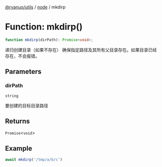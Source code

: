 [@ryanuo/utils](../../index.md) / [node](../index.md) / mkdirp

# Function: mkdirp()

```ts
function mkdirp(dirPath): Promise<void>;
```

递归创建目录（如果不存在）
确保指定路径及其所有父目录存在。如果目录已经存在，不会报错。

## Parameters

### dirPath

`string`

要创建的目标目录路径

## Returns

`Promise`\<`void`\>

## Example

```ts
await mkdirp('/tmp/a/b/c')
```
